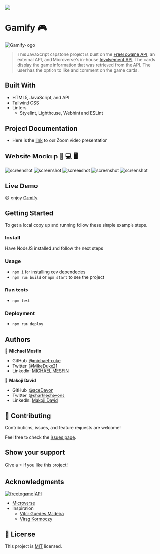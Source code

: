 ![](https://img.shields.io/badge/Microverse-blueviolet)

# Gamify :video_game:
![Gamify-logo](https://user-images.githubusercontent.com/84629565/187074059-173cac56-c479-4ebb-aeeb-888d98c04ab5.png)
> This JavaScript capstone project is built on the [FreeToGame API](https://www.freetogame.com/api-doc), an external API, and Microverse's in-house [Involvement API](https://www.notion.so/microverse/Involvement-API-869e60b5ad104603aa6db59e08150270). The cards display the game information that was retrieved from the API. The user has the option to like and comment on the game cards.


## Built With

- HTML5, JavaScript, and API
- Tailwind CSS
- Linters:
  - Stylelint, Lighthouse, Webhint and ESLint

## Project Documentation

- Here is the [link](https://drive.google.com/file/d/15B_4pZ8LjQf_niIBs0kPBHx7DK_IGTpZ/view?usp=sharing) to our Zoom video presentation
## Website Mockup 📱 💻 🖥️
![screenshot](https://user-images.githubusercontent.com/84629565/187894405-7056de60-710b-494c-b984-d26cecf99f65.jpg)
![screenshot](https://user-images.githubusercontent.com/84629565/187895653-436ffa1c-7f5c-4935-9d8b-702bf3308801.jpg)
![screenshot](https://user-images.githubusercontent.com/84629565/187895998-f49aa6c3-ebad-4af9-9ca7-b06f960e4cf5.jpg)
![screenshot](https://user-images.githubusercontent.com/84629565/187896350-990803eb-c4cd-466f-91d6-69c6faf84a23.jpg)
![screenshot](https://user-images.githubusercontent.com/84629565/187896127-3ac746f4-af34-4357-8c1a-1a5ffb14970e.jpg)
## Live Demo 

:smile: enjoy [Gamify](https://michael-duke.github.io/Capstone-II/)

## Getting Started

To get a local copy up and running follow these simple example steps.
### Install
Have NodeJS installed and follow the next steps
### Usage
- `npm i` for installing dev dependecies
- `npm run build` or `npm start` to see the project
### Run tests
- `npm test`
### Deployment
- `npm run deploy`

## Authors

👤 **Michael Mesfin**

- GitHub: [@michael-duke](https://github.com/michael-duke)
- Twitter: [@MikeDuke21](https://twitter.com/MikeDuke21)
- LinkedIn: [MICHAEL MESFIN](https://www.linkedin.com/in/michael-21-duke/)

👤 **Makoji David**

- GitHub: [@aceDavon](https://github.com/aceDavon)
- Twitter: [@sharkleshevons](https://twitter.com/sharkleshevon)
- LinkedIn: [Makoji David](https://www.linkedin.com/in/david-makoji-b6090971/)


## 🤝 Contributing

Contributions, issues, and feature requests are welcome!

Feel free to check the [issues page](../../issues/).

## Show your support

Give a ⭐️ if you like this project!

## Acknowledgments
[![freetogame|API](https://user-images.githubusercontent.com/84629565/187097678-aefa5779-97c2-46f4-9f3f-8c0ae79bf0cd.png)](https://www.freetogame.com/api-doc)
- [Microverse](https://microverse.org)
- Inspiration
  - [Vitor Guedes Madeira](https://github.com/Vitor-Guedes-Madeira)
  - [Virag Kormoczy](https://github.com/virag-ky)

## 📝 License

This project is [MIT](./MIT.md) licensed.
